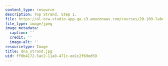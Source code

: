 ```yaml
---
content_type: resource
description: Top Strand, Step 1.
file: https://ol-ocw-studio-app-qa.s3.amazonaws.com/courses/20-109-laboratory-fundamentals-in-biological-engineering-fall-2007/ff0b41725ac211a8471cee1c2f69ed59_dna_strand.jpg
file_type: image/jpeg
image_metadata:
  caption: ''
  credit: ''
  image-alt: ''
resourcetype: Image
title: dna_strand.jpg
uid: ff0b4172-5ac2-11a8-471c-ee1c2f69ed59
---
```

